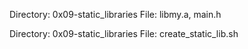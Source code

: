Directory: 0x09-static_libraries
File: libmy.a, main.h

Directory: 0x09-static_libraries
File: create_static_lib.sh
